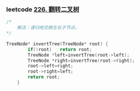 ### leetcode [226. 翻转二叉树](https://leetcode-cn.com/problems/invert-binary-tree/)

```cpp
/*
	解法：递归地交换左右子节点。
*/
```

```cpp
TreeNode* invertTree(TreeNode* root) {
        if(!root)   return root;
        TreeNode *left=invertTree(root->left);
        TreeNode *right=invertTree(root->right);
        root->left=right;
        root->right=left;
        return root;
    }
```

